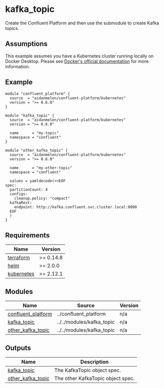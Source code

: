 # kafka_topic

Create the Confluent Platform and then use the submodule to create Kafka topics.

## Assumptions

This example assumes you have a Kubernetes cluster running locally on Docker Desktop. Please see [Docker's official documentation](https://docs.docker.com/desktop/kubernetes/) for more information.

<!-- BEGINNING OF PRE-COMMIT-TERRAFORM DOCS HOOK -->

## Example

```hcl
module "confluent_platform" {
  source  = "aidanmelen/confluent-platform/kubernetes"
  version = ">= 0.6.0"
}

module "kafka_topic" {
  source  = "aidanmelen/confluent-platform/kubernetes"
  version = ">= 0.6.0"

  name      = "my-topic"
  namespace = "confluent"
}

module "other_kafka_topic" {
  source  = "aidanmelen/confluent-platform/kubernetes"
  version = ">= 0.6.0"

  name      = "my-other-topic"
  namespace = "confluent"

  values = yamldecode(<<EOF
spec:
  partitionCount: 4
  configs:
    cleanup.policy: "compact"
  kafkaRest:
    endpoint: http://kafka.confluent.svc.cluster.local:8090
  EOF
  )
}
```

## Requirements

| Name | Version |
|------|---------|
| <a name="requirement_terraform"></a> [terraform](#requirement\_terraform) | >= 0.14.8 |
| <a name="requirement_helm"></a> [helm](#requirement\_helm) | >= 2.0.0 |
| <a name="requirement_kubernetes"></a> [kubernetes](#requirement\_kubernetes) | >= 2.12.1 |
## Modules

| Name | Source | Version |
|------|--------|---------|
| <a name="module_confluent_platform"></a> [confluent\_platform](#module\_confluent\_platform) | ../confluent_platform | n/a |
| <a name="module_kafka_topic"></a> [kafka\_topic](#module\_kafka\_topic) | ../../modules/kafka_topic | n/a |
| <a name="module_other_kafka_topic"></a> [other\_kafka\_topic](#module\_other\_kafka\_topic) | ../../modules/kafka_topic | n/a |
## Outputs

| Name | Description |
|------|-------------|
| <a name="output_kafka_topic"></a> [kafka\_topic](#output\_kafka\_topic) | The KafkaTopic object spec. |
| <a name="output_other_kafka_topic"></a> [other\_kafka\_topic](#output\_other\_kafka\_topic) | The other KafkaTopic object spec. |
<!-- END OF PRE-COMMIT-TERRAFORM DOCS HOOK -->
